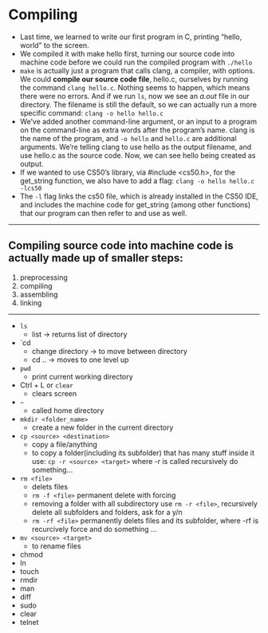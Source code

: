 # Compiling

+ Last time, we learned to write our first program in C, printing “hello, world” to the screen.
+ We compiled it with make hello first, turning our source code into machine code before we could run the compiled program with `./hello`
+ `make` is actually just a program that calls clang, a compiler, with options. We could **compile our source code file**, hello.c, ourselves by running the command `clang hello.c`. Nothing seems to happen, which means there were no errors. And if we run `ls`, now we see an *a.out* file in our directory. The filename is still the default, so we can actually run a more specific command: `clang -o hello hello.c`
+ We’ve added another command-line argument, or an input to a program on the command-line as extra words after the program’s name. clang is the name of the program, and `-o hello` and `hello.c` are additional arguments. We’re telling clang to use hello as the output filename, and use hello.c as the source code. Now, we can see hello being created as output.
+ If we wanted to use CS50’s library, via #include <cs50.h>, for the get_string function, we also have to add a flag: `clang -o hello hello.c -lcs50`
+ The `-l` flag links the cs50 file, which is already installed in the CS50 IDE, and includes the machine code for get_string (among other functions) that our program can then refer to and use as well.

---

## Compiling source code into machine code is actually made up of smaller steps:

1. preprocessing
2. compiling
3. assembling
4. linking

---

 - `ls `
    - list -> returns list of directory
 - `cd
    - change directory -> to move between directory
    - cd .. -> moves to one level up
 - `pwd`
    - print current working directory
 - Ctrl + L or `clear`
    - clears screen
 - `~`
    - called home directory
 - `mkdir <folder_name>`
    - create a new folder in the current directory
 - `cp <source> <destination>`
    - copy a file/anything
    - to copy a folder(including its subfolder) that has many stuff inside it use: `cp -r <source> <target>` where -r is called recursively do something...
 - `rm <file>`
    - delets files
    - `rm -f <file>`  permanent delete with forcing
    - removing a folder with all subdirectory use `rm -r <file>`, recursively delete all subfolders and folders, ask for a y/n
    - `rm -rf <file>` permanently delets files and its subfolder, where -rf is recurcively force and do something ...
 - `mv <source> <target>`
    - to rename files
 - chmod
 - ln
 - touch
 - rmdir
 - man
 - diff
 - sudo
 - clear
 - telnet
